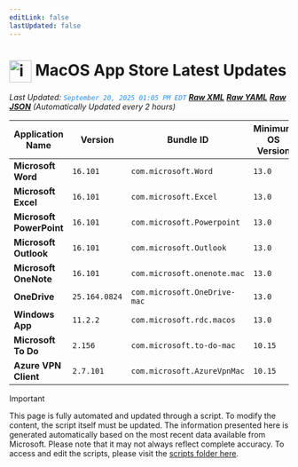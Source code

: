 ```yaml
---
editLink: false
lastUpdated: false
---
```

# <img src="/images/App_Store_logo.png" alt="image" width="40" style="vertical-align: middle; display: inline-block;" /> MacOS App Store Latest Updates

<span class="extra-small">_Last Updated: <code style="color : dodgerblue">September 20, 2025 01:05 PM EDT</code> [**_Raw XML_**](https://github.com/cocopuff2u/MOFA/blob/main/latest_raw_files/macos_appstore_latest.xml) [**_Raw YAML_**](https://github.com/cocopuff2u/MOFA/blob/main/latest_raw_files/macos_appstore_latest.yaml) [**_Raw JSON_**](https://github.com/cocopuff2u/MOFA/blob/main/latest_raw_files/macos_appstore_latest.json)
 (Automatically Updated every 2 hours)_</span>

| Application Name | Version | Bundle ID | Minimum OS Version | Icon |
|------------------|---------|-----------|-------------------|------|
| **Microsoft Word** | `16.101` | `com.microsoft.Word` | `13.0` | <img src='https://is1-ssl.mzstatic.com/image/thumb/Purple211/v4/b3/09/89/b3098939-32b7-d8d3-9bf3-047bd7bc8a65/MSWD.png/512x512bb.png' width='25%' height='25%' /> |
| **Microsoft Excel** | `16.101` | `com.microsoft.Excel` | `13.0` | <img src='https://is1-ssl.mzstatic.com/image/thumb/Purple211/v4/ed/10/c1/ed10c1d8-ac00-665c-18a7-54575c05fdab/XCEL.png/512x512bb.png' width='25%' height='25%' /> |
| **Microsoft PowerPoint** | `16.101` | `com.microsoft.Powerpoint` | `13.0` | <img src='https://is1-ssl.mzstatic.com/image/thumb/Purple221/v4/9a/a3/af/9aa3af70-a3c2-560a-d95e-ac820dcaf850/PPT3.png/512x512bb.png' width='25%' height='25%' /> |
| **Microsoft Outlook** | `16.101` | `com.microsoft.Outlook` | `13.0` | <img src='https://is1-ssl.mzstatic.com/image/thumb/Purple211/v4/c4/01/8b/c4018b2a-9621-0015-7b23-03f2a02c19f3/Outlook.png/512x512bb.png' width='25%' height='25%' /> |
| **Microsoft OneNote** | `16.101` | `com.microsoft.onenote.mac` | `13.0` | <img src='https://is1-ssl.mzstatic.com/image/thumb/Purple211/v4/8b/2d/a6/8b2da6e1-8878-483e-7c90-26a244fe76dd/OneNote.png/512x512bb.png' width='25%' height='25%' /> |
| **OneDrive** | `25.164.0824` | `com.microsoft.OneDrive-mac` | `13.0` | <img src='https://is1-ssl.mzstatic.com/image/thumb/Purple221/v4/63/7f/2c/637f2ccd-5608-1197-3d9d-6cfb7c35fd20/OneDrive.png/512x512bb.png' width='25%' height='25%' /> |
| **Windows App** | `11.2.2` | `com.microsoft.rdc.macos` | `13.0` | <img src='https://is1-ssl.mzstatic.com/image/thumb/Purple211/v4/c7/2f/49/c72f4946-41be-9d6f-bf69-edb23bf9e5c0/AppIcon-0-0-85-220-0-0-4-0-2x.png/512x512bb.png' width='25%' height='25%' /> |
| **Microsoft To Do** | `2.156` | `com.microsoft.to-do-mac` | `10.15` | <img src='https://is1-ssl.mzstatic.com/image/thumb/Purple221/v4/a4/e5/33/a4e533cf-2fa7-3563-f9f9-dfd9608e2064/AppIcon-Release-0-85-220-0-4-2x-sRGB.png/512x512bb.png' width='25%' height='25%' /> |
| **Azure VPN Client** | `2.7.101` | `com.microsoft.AzureVpnMac` | `10.15` | <img src='https://is1-ssl.mzstatic.com/image/thumb/Purple221/v4/23/60/df/2360df4b-4ac5-4480-bb3e-4f59df6c3e64/AppIcon-85-220-0-4-0-0-2x-0-0.png/512x512bb.png' width='25%' height='25%' /> |

> [!IMPORTANT]
> This page is fully automated and updated through a script. To modify the content, the script itself must be updated. The information presented here is generated automatically based on the most recent data available from Microsoft. Please note that it may not always reflect complete accuracy. To access and edit the scripts, please visit the [scripts folder here](https://github.com/cocopuff2u/MOFA_WEBSITE/tree/main/update_readme_scripts).
